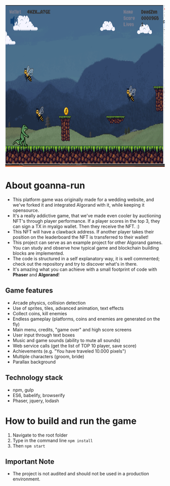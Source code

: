 <img src="/static/assets/images/screenshot.png" height="512"/>

# About goanna-run
- This platform game was originally made for a wedding website, and we've forked it and integrated Algorand with it, while keeping it opensource. 
- It's a really addictive game, that we've made even cooler by auctioning NFT's through player performance. If a player scores in the top 3, they can sign a TX in myalgo wallet. Then they receive the NFT. :) 
- This NFT will have a clawback address. If another player takes their position on the leaderboard the NFT is transferred to their wallet! 
- This project can serve as an example project for other Algorand games. You can study and observe how typical game and blockchain building blocks are implemented.
- The code is structured in a self explanatory way, it is well commented; check out the repository and try to discover what's in there. 
- It's amazing what you can achieve with a small footprint of code with **Phaser** and **Algorand**!

## Game features
- Arcade physics, collision detection
- Use of sprites, tiles, advanced animation, text effects
- Collect coins, kill enemies
- Endless gameplay (platforms, coins and enemies are generated on the fly)
- Main menu, credits, "game over" and high score screens
- User input through text boxes 
- Music and game sounds (ability to mute all sounds)
- Web service calls (get the list of TOP 10 player, save score)
- Achievements (e.g. "You have traveled 10.000 pixels")
- Multiple characters (groom, bride)
- Parallax background

## Technology stack
- npm, gulp
- ES6, babelify, browserify
- Phaser, jquery, lodash 

# How to build and run the game

1. Navigate to the root folder 
2. Type in the command line `npm install`
3. Then `npm start`

## Important Note
- The project is not audited and should not be used in a production environment.
